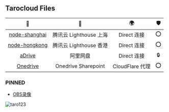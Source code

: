 ## Tarocloud Files

📂 | 💾 | 🌍 | 🛡️
:-: | :-: | :-: | :-: 
[node-shanghai](/node-shanghai) | 腾讯云 Lighthouse 上海 | Direct 连接 | ⭕
[node-hongkong](/node-hongkong) | 腾讯云 Lighthouse 香港 | Direct 连接 | ⭕
[aDrive](/aDrive) | 阿里网盘 | Direct 连接 | 🔒
[Onedrive](/Onedrive) | Onedrive Sharepoint | CloudFlare 代理 | ⭕

### PINNED
- [OBS录像](/Onedrive/Media/Record/OBS)

![taro123](https://count.getloli.com/get/@taro123?theme=asoul)